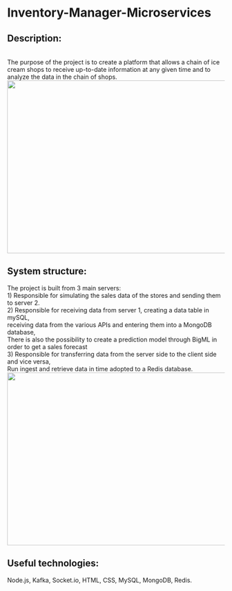 # Inventory-Manager-Microservices

<h2>Description:</h2>
<br>
The purpose of the project is to create a platform that allows a chain of ice cream shops to receive up-to-date information at any given time and to analyze the data in the chain of shops.

<img src="http://www.uploads.co.il/uploads/images/681650092.JPG" width="900" height="400">


<h2>System structure:</h2>
The project is built from 3 main servers:<br>
1) Responsible for simulating the sales data of the stores and sending them to server 2.<br>
2) Responsible for receiving data from server 1, creating a data table in mySQL,<br>
receiving data from the various APIs and entering them into a MongoDB database,<br>
There is also the possibility to create a prediction model through BigML in order to get a sales forecast<br>
3) Responsible for transferring data from the server side to the client side and vice versa,<br>
Run ingest and retrieve data in time adopted to a Redis database.<br>

<img src="http://www.uploads.co.il/uploads/images/681650092.JPG" width="900" height="400">

<h2>Useful technologies:</h2>
Node.js, Kafka, Socket.io, HTML, CSS, MySQL, MongoDB, Redis.
